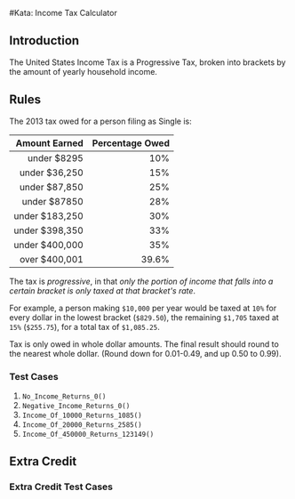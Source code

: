 #Kata: Income Tax Calculator

## Introduction 

The United States Income Tax is a Progressive Tax, broken into brackets by the amount of yearly household income. 


## Rules
The 2013 tax owed for a person filing as Single is:

|Amount Earned | Percentage Owed |
|---: | ---:|
|under $8295 | 10%|
|under $36,250| 15%|
|under $87,850| 25%|
|under $87850| 28%|
|under $183,250|30%|
|under $398,350|33%|
|under $400,000|35%|
|over $400,001|39.6%|

The tax is *progressive*, in that *only the portion of income that falls into a certain bracket is only taxed at that bracket's rate*.

For example, a person making `$10,000` per year would be taxed at `10%` for every dollar in the lowest bracket (`$829.50`), the remaining `$1,705` taxed at `15%` (`$255.75`), for a total tax of `$1,085.25`.

Tax is only owed in whole dollar amounts. The final result should round to the nearest whole dollar. (Round down for 0.01-0.49, and up 0.50 to 0.99).

### Test Cases 

1. `No_Income_Returns_0()`
1. `Negative_Income_Returns_0()`
1. `Income_Of_10000_Returns_1085()`
1. `Income_Of_20000_Returns_2585()`
1. `Income_Of_450000_Returns_123149()`

## Extra Credit 


### Extra Credit Test Cases

